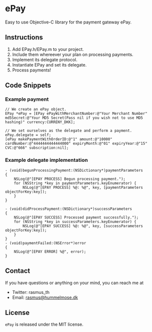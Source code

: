 ePay
====

Easy to use Objective-C library for the payment gateway ePay.

Instructions
------------

1.  Add EPay.h/EPay.m to your project.
2.  Include them whereever your plan on processing payments.
3.  Implement its delegate protocol.
4.  Instantiate EPay and set its delegate.
5.  Process payments!

Code Snippets
-------------

### Example payment

    // We create an ePay object.
    EPay *ePay = [EPay ePayWithMerchantNumber:@"Your Merchant Number" md5Secret:@"Your MD5 Secret(Pass nil if you wish not to use MD5 hashing)" currency:CURRENY_DKK];
    
    // We set ourselves as the delegate and perform a payment.
    ePay.delegate = self;
    [ePay makePaymentWithOrderID:@"1" amount:@"10000" cardNumber:@"4444444444444000" expiryMonth:@"01" expiryYear:@"15" CVC:@"666" subscription:nil];

### Example delegate implementation

    - (void)begunProcessingPayment:(NSDictionary*)paymentParameters
    {
        NSLog(@"[EPAY PROCESS] Begun processing payment.");
        for (NSString *key in paymentParameters.keyEnumerator) {
            NSLog(@"[EPAY PROCESS] %@: %@", key, [paymentParameters objectForKey:key]);
        }
    }
    
    - (void)didProcessPayment:(NSDictionary*)successParameters
    {
        NSLog(@"[EPAY SUCCESS] Processed payment successfully.");
        for (NSString *key in successParameters.keyEnumerator) {
            NSLog(@"[EPAY SUCCESS] %@: %@", key, [successParameters objectForKey:key]);
        }
    }
    - (void)paymentFailed:(NSError*)error
    {
        NSLog(@"[EPAY ERROR] %@", error);
    }

Contact
-------

If you have questions or anything on your mind, you can reach me at

*   Twitter: rasmus_th
*   Email: rasmus@hummelmose.dk

License
-------

`ePay` is released under the MIT license.